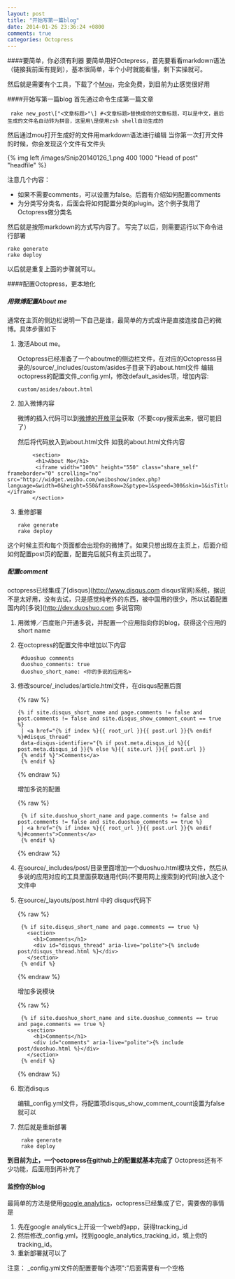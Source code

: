 ```yaml
---
layout: post
title: "开始写第一篇blog"
date: 2014-01-26 23:36:24 +0800
comments: true
categories: Octopress
---
```


####要简单，你必须有利器
要简单用好Octepress，首先要看看markdown语法（链接我前面有提到），基本很简单，半个小时就能看懂，剩下实操就可。

然后就是需要有个工具，下载了个[Mou][]，完全免费，到目前为止感觉很好用

[Mou]: http://moustand.com

####开始写第一篇blog
首先通过命令生成第一篇文章

     rake new_post\["<文章标题>"\] #<文章标题>替换成你的文章标题，可以是中文，最后生成的文件名自动转为拼音，这里用\是使用zsh shell自动生成的
     
然后通过mou打开生成好的文件用markdown语法进行编辑 
当你第一次打开文件的时候，你会发现这个文件有文件头     

{% img left /images/Snip20140126_1.png 400 1000 "Head of post" "headfile" %}          
  
  
注意几个内容：   

* 如果不需要comments，可以设置为false。后面有介绍如何配置comments 
* 为分类写分类名，后面会将如何配置分类的plugin。这个例子我用了Octopress做分类名 

然后就是按照markdown的方式写内容了。 
写完了以后，则需要运行以下命令进行部署 

    rake generate
    rake deploy
    
以后就是重复上面的步骤就可以。

####配置Octopress，更本地化

##### 用微博配置About me

通常在主页的侧边栏说明一下自己是谁，最简单的方式或许是直接连接自己的微博。具体步骤如下

1. 激活About me。
   
   Octopress已经准备了一个aboutme的侧边栏文件，在对应的Octopresss目录的/source/_includes/custom/asides子目录下的about.html文件
   编辑octopress的配置文件_config.yml，修改default_asides项，增加内容:
        
       custom/asides/about.html
2. 加入微博内容

    微博的插入代码可以到[微博的开放平台](http://app.weibo.com/tool/weiboshow?sudaref=open.weibo.com "微博秀")获取（不要copy搜索出来，很可能旧了）

    然后将代码放入到about.html文件
    如我的about.html文件内容

``` text    
        <section>
         <h1>About Me</h1>
         <iframe width="100%" height="550" class="share_self"  frameborder="0" scrolling="no" src="http://widget.weibo.com/weiboshow/index.php?language=&width=0&height=550&fansRow=2&ptype=1&speed=300&skin=1&isTitle=0&noborder=0&isWeibo=1&isFans=0&uid=1872168377&verifier=1cd3a528&dpc=1"></iframe>
        </section>
```  

3.  重修部署

        rake generate
        rake deploy

这个时候主页和每个页面都会出现你的微博了。如果只想出现在主页上，后面介绍如何配置post页的配置，配置完后就只有主页出现了。

##### 配置comment
octopress已经集成了[disqus](http://www.disqus.com disqus官网)系统，据说不是太好用，没有去试，只是感觉纯老外的东西，被中国用的很少，所以试着配置国内的[多说](http://dev.duoshuo.com 多说官网)

1. 用微博／百度账户开通多说，并配置一个应用指向你的blog，获得这个应用的short name
  
2. 在octopress的配置文件中增加以下内容 
  
        #duoshuo comments
        duoshuo_comments: true
        duoshuo_short_name: <你的多说的应用名>  
    	   
3. 修改source/_includes/article.html文件，在disqus配置后面 
      
   {% raw %}
   
       {% if site.disqus_short_name and page.comments != false and post.comments != false and site.disqus_show_comment_count == true %}
        | <a href="{% if index %}{{ root_url }}{{ post.url }}{% endif %}#disqus_thread"
        data-disqus-identifier="{% if post.meta.disqus_id %}{{ post.meta.disqus_id }}{% else %}{{ site.url }}{{ post.url }}
        {% endif %}">Comments</a> 
        {% endif %}
   
   {% endraw %}
                  
   增加多说的配置 
     
   {% raw %}

        {% if site.duoshuo_short_name and page.comments != false and post.comments != false and site.duoshuo_comments == true %}
        | <a href="{% if index %}{{ root_url }}{{ post.url }}{% endif %}#comments">Comments</a>
        {% endif %}

   {% endraw %}

         
4. 在source/_includes/post/目录里面增加一个duoshuo.html模块文件，然后从多说的应用对应的工具里面获取通用代码(不要用网上搜索到的代码)放入这个文件中 

5. 在source/_layouts/post.html 中的 disqus代码下
  
   {% raw %}  

        {% if site.disqus_short_name and page.comments == true %}
          <section>
            <h1>Comments</h1>
            <div id="disqus_thread" aria-live="polite">{% include post/disqus_thread.html %}</div>
          </section>
        {% endif %}    
            
   {% endraw %}
 
   增加多说模块
  
   {% raw %} 
 
        {% if site.duoshuo_short_name and site.duoshuo_comments == true and page.comments == true %}
          <section>
            <h1>Comments</h1>
            <div id="comments" aria-live="polite">{% include post/duoshuo.html %}</div>
          </section>
        {% endif %}        
   {% endraw %} 
   
6. 取消disqus
   
   编辑_config.yml文件，将配置项disqus_show_comment_count设置为false就可以
   
7. 然后就是重新部署
     
        rake generate
        rake deploy
        
**到目前为止，一个octopress在github上的配置就基本完成了**
Octopress还有不少功能，后面用到再补充了

#### 监控你的blog
最简单的方法是使用[google analytics](https://www.google.com/analytics/)，octopress已经集成了它，需要做的事情是

1. 先在google analytics上开设一个web的app，获得tracking_id
2. 然后修改_config.yml，找到google_analytics_tracking_id，填上你的tracking_id。
3. 重新部署就可以了

注意： _config.yml文件的配置要每个选项":"后面需要有一个空格
